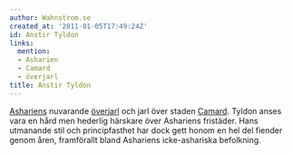 ```yaml
---
author: Wahnstrom.se
created_at: '2011-01-05T17:49:24Z'
id: Anstir Tyldon
links:
  mention:
  - Asharien
  - Camard
  - överjarl
title: Anstir Tyldon
---
```


[Ashariens] nuvarande [överjarl] och jarl över staden [Camard]. Tyldon anses vara en hård men
hederlig härskare över Ashariens fristäder. Hans utmanande stil och principfasthet har dock gett
honom en hel del fiender genom åren, framförallt bland Ashariens icke-ashariska befolkning.

  [Ashariens]: Asharien
  [överjarl]: överjarl
  [Camard]: Camard
